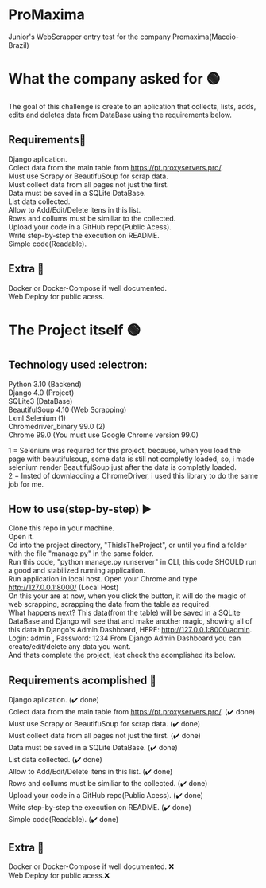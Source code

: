 # ProMaxima
Junior's WebScrapper entry test for the company Promaxima(Maceio-Brazil)

# What the company asked for  :green_circle:
The goal of this challenge is create to an aplication that collects, lists, adds, edits and deletes data from DataBase using the requirements below.

## Requirements:shopping_cart:
Django aplication. <br />
Colect data from the main table from https://pt.proxyservers.pro/. <br />
Must use Scrapy or BeautifuSoup for scrap data.<br />
Must collect data from all pages not just the first. <br />
Data must be saved in a SQLite DataBase.<br />
List data collected.<br />
Allow to Add/Edit/Delete itens in this list.<br />
Rows and collums must be similiar to the collected.<br />
Upload your code in a GitHub repo(Public Acess).<br />
Write step-by-step the execution on README.<br />
Simple code(Readable).<br />

## Extra :rocket:
Docker or Docker-Compose if well documented.<br />
Web Deploy for public acess.<br />

# The Project itself :green_circle:
## Technology used :electron:
Python 3.10 (Backend)<br />
Django 4.0 (Project)<br />
SQLite3 (DataBase)<br />
BeautifulSoup 4.10 (Web Scrapping)<br />
Lxml 
Selenium (1)<br />
Chromedriver_binary 99.0 (2)<br />
Chrome 99.0 (You must use Google Chrome version 99.0)


1 = Selenium was required for this project, because, when you load the page with beautifulsoup, some data is still not completly loaded, so, i made selenium render BeautifulSoup just after the data is completly loaded.<br />
2 = Insted of downlaoding a ChromeDriver, i used this library to do the same job for me.

## How to use(step-by-step) :arrow_forward:
Clone this repo in your machine.<br />
Open it.<br />
Cd into the project directory, "ThisIsTheProject", or until you find a folder with the file "manage.py" in the same folder. <br />
Run this code, "python manage.py runserver" in CLI, this code SHOULD run a good and stabilized running application. <br />
Run application in local host. Open your Chrome and type http://127.0.0.1:8000/ (Local Host)<br />
On this your are at now, when you click the button, it will do the magic of web scrapping, scrapping the data from the table as required.<br />
What happens next? This data(from the table)  will be saved in a SQLite DataBase and Django will see that and make another magic, showing all of this data in Django's Admin Dashboard, HERE: http://127.0.0.1:8000/admin. <br />
Login: admin , Password: 1234
From Django Admin Dashboard you can create/edit/delete any data you want.<br />
And thats complete the project, lest check the acomplished its below.<br />

## Requirements acomplished :brain:
Django aplication. (:heavy_check_mark: done) <br /> 
Colect data from the main table from https://pt.proxyservers.pro/. (:heavy_check_mark: done)<br />
Must use Scrapy or BeautifuSoup for scrap data. (:heavy_check_mark: done)<br />
Must collect data from all pages not just the first. (:heavy_check_mark: done)<br />
Data must be saved in a SQLite DataBase. (:heavy_check_mark: done)<br />
List data collected. (:heavy_check_mark: done)<br />
Allow to Add/Edit/Delete itens in this list. (:heavy_check_mark: done)<br />
Rows and collums must be similiar to the collected. (:heavy_check_mark: done)<br />
Upload your code in a GitHub repo(Public Acess). (:heavy_check_mark: done)<br />
Write step-by-step the execution on README. (:heavy_check_mark: done)<br />
Simple code(Readable). (:heavy_check_mark: done)<br />

## Extra :rocket:
Docker or Docker-Compose if well documented. :x:<br />
Web Deploy for public acess.:x:<br />
